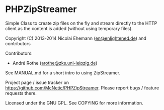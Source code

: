 PHPZipStreamer
==============

Simple Class to create zip files on the fly and stream directly to the HTTP
client as the content is added (without using temporary files).

Copyright (C) 2013-2014 Nicolai Ehemann (en@enlightened.de) and contributors

Contributors:
* André Rothe (arothe@zks.uni-leipzig.de)

See MANUAL.md for a short intro to using ZipStreamer.

Project page / issue tracker on https://github.com/McNetic/PHPZipStreamer.
Please report bugs / feature requests there.

Licensed under the GNU GPL. See COPYING for more information.
